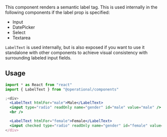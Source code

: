 This component renders a semantic label tag. This is used internally in the following components if the label prop is specified:

- Input
- DatePicker
- Select
- Textarea

`LabelText` is used internally, but is also exposed if you want to use it standalone with other components to achieve visual consistency with surrounding labeled input fields.

## Usage

```jsx
import * as React from "react"
import { LabelText } from "@operational/components"

;<div>
  <LabelText htmlFor="male">Male</LabelText>
  <input type="radio" readOnly name="gender" id="male" value="male" />
  <br />

  <LabelText htmlFor="female">Female</LabelText>
  <input checked type="radio" readOnly name="gender" id="female" value="female" />
</div>
```
